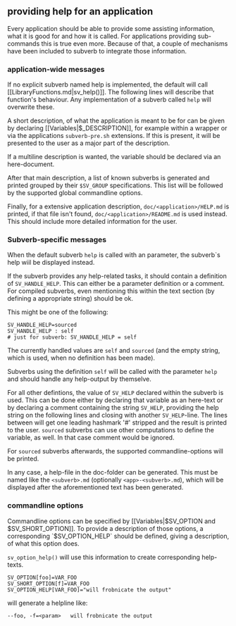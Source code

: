 ## providing help for an application ##

Every application should be able to provide some assisting
information, what it is good for and how it is called.
For applications providing sub-commands this is true even
more. Because of that, a couple of mechanisms have been included
to subverb to integrate those information.

### application-wide messages ###

If no explicit subverb named help is implemented,
the default will call [[LibraryFunctions.md|sv_help()]].
The following lines will describe that function's behaviour.
Any implementation of a subverb called `help` will overwrite
these.

A short description, of what the application is meant to be for
can be given by declaring [[Variables|$<SV>_DESCRIPTION]], for
example within a wrapper or via the applications `subverb-pre.sh`
extensions. If this is present, it will be presented to the user
as a major part of the description.

If a multiline description is wanted, the variable should be declared
via an here-document.

After that main description, a list of known subverbs is generated
and printed grouped by their `$SV_GROUP` specifications.
This list will be followed by the supported global commandline options.

Finally, for a extensive application description, `doc/<application>/HELP.md`
is printed, if that file isn't found, `doc/<application>/README.md` is used
instead. This should include more detailed information for the user.

### Subverb-specific messages ###

When the default subverb `help` is called with an parameter, the subverb`s 
help wiil be displayed instead.

If the subverb provides any help-related tasks, it should contain
a definition of `SV_HANDLE_HELP`. This can either be a parameter
definition or a comment. For compiled subverbs, even mentioning
this within the text section (by defining a appropriate string)
should be ok.

This might be one of the following:

	SV_HANDLE_HELP=sourced
	SV_HANDLE_HELP : self
	# just for subverb: SV_HANDLE_HELP = self

The currently handled values are `self` and `sourced` (and the empty
string, which is used, when no definition has been made).

Subverbs using the definition `self` will be called with the parameter
`help` and should handle any help-output by themselve.

For all other defintions, the value of `SV_HELP` declared within the subverb
is used.
This can be done either by declaring that variable as an here-text or by
declaring a comment containing the string `SV_HELP`, providing the help
string on the following lines and closing with another `SV_HELP`-line.
The lines between will get one leading hashmark '#' stripped and the
result is printed to the user.
`sourced` subverbs can use other computations to define the variable, as
well. In that case comment would be ignored.

For `sourced` subverbs afterwards, the supported commandline-options will be printed.

In any case, a help-file in the doc-folder can be generated. This must be
named like the `<subverb>.md` (optionally `<app>-<subverb>.md`), which will be displayed
after the aforementioned text has been generated.

### commandline options ###

Commandline options can be specified by [[Variables|$SV_OPTION and $SV_SHORT_OPTION]].
To provide a description of those options, a corresponding `$SV_OPTION_HELP`
should be defined, giving a description, of what this option does.

`sv_option_help()` will use this information to create corresponding
help-texts.

	SV_OPTION[foo]=VAR_FOO
	SV_SHORT_OPTION[f]=VAR_FOO
	SV_OPTION_HELP[VAR_FOO]="will frobnicate the output"

will generate a helpline like:

	--foo, -f=<param>	will frobnicate the output

